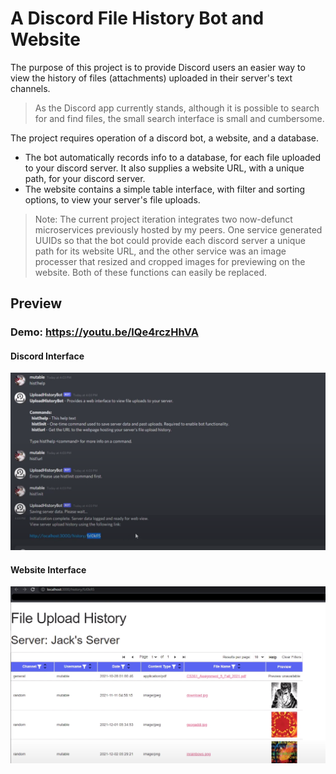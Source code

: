 # A Discord File History Bot and Website

The purpose of this project is to provide Discord users an easier way to view the history of files (attachments) uploaded in their server's text channels.

> As the Discord app currently stands, although it is possible to search for and find files, the small search interface is small and cumbersome.

The project requires operation of a discord bot, a website, and a database.  
- The bot automatically records info to a database, for each file uploaded to your discord server. It also supplies a website URL, with a unique path, for your discord server.
- The website contains a simple table interface, with filter and sorting options, to view your server's file uploads.

> Note: The current project iteration integrates two now-defunct microservices previously hosted by my peers. One service generated UUIDs so that the bot could provide each discord server a unique path for its website URL, and the other service was an image processer that resized and cropped images for previewing on the website. Both of these functions can easily be replaced.

## Preview

### Demo: https://youtu.be/lQe4rczHhVA

#### Discord Interface

![Discord Interface](images/discord_bot_preview.png)

#### Website Interface

![Website Interface](images/website_preview.png)
